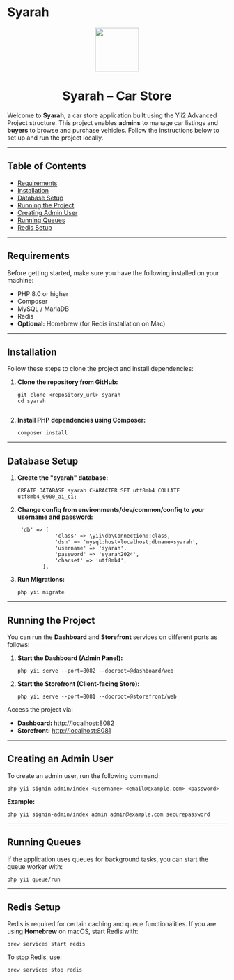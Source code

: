 # Syarah

<p align="center">
    <a href="https://github.com/yiisoft" target="_blank">
        <img src="https://avatars0.githubusercontent.com/u/993323" height="100px">
    </a>
    <br>
</p>
<h1 align="center">Syarah – Car Store</h1>

<p>Welcome to <strong>Syarah</strong>, a car store application built using the Yii2 Advanced Project structure. 
This project enables <strong>admins</strong> to manage car listings and <strong>buyers</strong> to browse and purchase vehicles. 
Follow the instructions below to set up and run the project locally.</p>

---

<h2>Table of Contents</h2>
<ul>
  <li><a href="#requirements">Requirements</a></li>
  <li><a href="#installation">Installation</a></li>
  <li><a href="#database-setup">Database Setup</a></li>
  <li><a href="#running-the-project">Running the Project</a></li>
  <li><a href="#creating-admin-user">Creating Admin User</a></li>
  <li><a href="#running-queues">Running Queues</a></li>
  <li><a href="#redis-setup">Redis Setup</a></li>
</ul>

---

<h2 id="requirements">Requirements</h2>
<p>Before getting started, make sure you have the following installed on your machine:</p>
<ul>
  <li>PHP 8.0 or higher</li>
  <li>Composer</li>
  <li>MySQL / MariaDB</li>
  <li>Redis</li>
  <li><strong>Optional:</strong> Homebrew (for Redis installation on Mac)</li>
</ul>

---

<h2 id="installation">Installation</h2>
<p>Follow these steps to clone the project and install dependencies:</p>

<ol>
  <li><strong>Clone the repository from GitHub:</strong>
    <pre><code>git clone &lt;repository_url&gt; syarah
cd syarah
    </code></pre>
  </li>

  <li><strong>Install PHP dependencies using Composer:</strong>
    <pre><code>composer install</code></pre>
  </li>
</ol>

---

<h2 id="database-setup">Database Setup</h2>

<ol>
  <li><strong>Create the "syarah" database:</strong>
    <pre><code>CREATE DATABASE syarah CHARACTER SET utf8mb4 COLLATE utf8mb4_0900_ai_ci;</code></pre>
  </li>
   <li><strong>Change confiq from environments/dev/common/confiq to your username and password:</strong>
    <pre><code> 'db' => [
            'class' => \yii\db\Connection::class,
            'dsn' => 'mysql:host=localhost;dbname=syarah', 
            'username' => 'syarah', 
            'password' => 'syarah2024',
            'charset' => 'utf8mb4',
        ],</code></pre>
  </li>

  <li><strong>Run Migrations:</strong>
    <pre><code>php yii migrate</code></pre>
  </li>
</ol>

---

<h2 id="running-the-project">Running the Project</h2>
<p>You can run the <strong>Dashboard</strong> and <strong>Storefront</strong> services on different ports as follows:</p>

<ol>
  <li><strong>Start the Dashboard (Admin Panel):</strong>
    <pre><code>php yii serve --port=8082 --docroot=@dashboard/web</code></pre>
  </li>

  <li><strong>Start the Storefront (Client-facing Store):</strong>
    <pre><code>php yii serve --port=8081 --docroot=@storefront/web</code></pre>
  </li>
</ol>

<p>Access the project via:</p>
<ul>
  <li><strong>Dashboard:</strong> <a href="http://localhost:8082" target="_blank">http://localhost:8082</a></li>
  <li><strong>Storefront:</strong> <a href="http://localhost:8081" target="_blank">http://localhost:8081</a></li>
</ul>

---

<h2 id="creating-admin-user">Creating an Admin User</h2>
<p>To create an admin user, run the following command:</p>
<pre><code>php yii signin-admin/index &lt;username&gt; &lt;email@example.com&gt; &lt;password&gt;</code></pre>

<p><strong>Example:</strong></p>
<pre><code>php yii signin-admin/index admin admin@example.com securepassword</code></pre>

---

<h2 id="running-queues">Running Queues</h2>
<p>If the application uses queues for background tasks, you can start the queue worker with:</p>
<pre><code>php yii queue/run</code></pre>

---

<h2 id="redis-setup">Redis Setup</h2>
<p>Redis is required for certain caching and queue functionalities. If you are using <strong>Homebrew</strong> on macOS, start Redis with:</p>
<pre><code>brew services start redis</code></pre>

<p>To stop Redis, use:</p>
<pre><code>brew services stop redis</code></pre>




